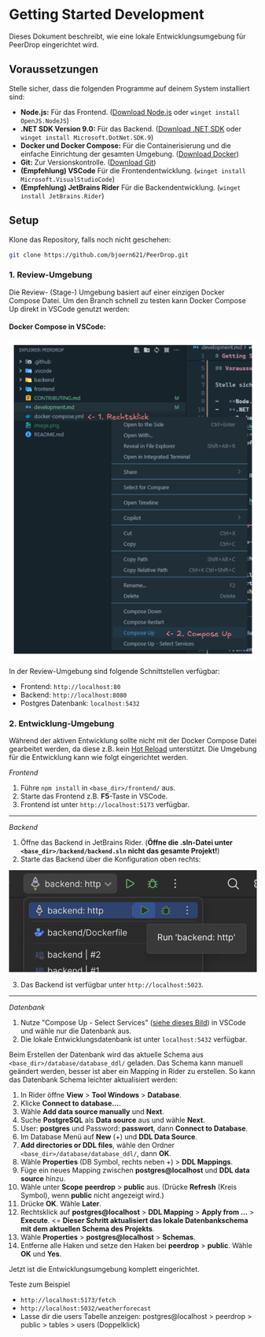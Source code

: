 # Getting Started Development

Dieses Dokument beschreibt, wie eine lokale Entwicklungsumgebung für PeerDrop eingerichtet wird.

## Voraussetzungen

Stelle sicher, dass die folgenden Programme auf deinem System installiert sind:

-   **Node.js:** Für das Frontend. ([Download Node.js](https://nodejs.org/) oder `winget install OpenJS.NodeJS`)
-   **.NET SDK Version 9.0:** Für das Backend. ([Download .NET SDK](https://dotnet.microsoft.com/download) oder `winget install Microsoft.DotNet.SDK.9`)
-   **Docker und Docker Compose:** Für die Containerisierung und die einfache Einrichtung der gesamten Umgebung. ([Download Docker](https://www.docker.com/products/docker-desktop/))
-   **Git:** Zur Versionskontrolle. ([Download Git](https://git-scm.com/downloads))
-   **(Empfehlung) VSCode** Für die Frontendentwicklung. (`winget install Microsoft.VisualStudioCode`)
-   **(Empfehlung) JetBrains Rider** Für die Backendentwicklung. (`winget install JetBrains.Rider`)

## Setup

Klone das Repository, falls noch nicht geschehen:

```bash
git clone https://github.com/bjoern621/PeerDrop.git
```

### 1. Review-Umgebung

Die Review- (Stage-) Umgebung basiert auf einer einzigen Docker Compose Datei. Um den Branch schnell zu testen kann Docker Compose Up direkt in VSCode genutzt werden:

#### Docker Compose in VSCode:

![alt text](image-2.png)

In der Review-Umgebung sind folgende Schnittstellen verfügbar:

-   Frontend: `http://localhost:80`
-   Backend: `http://localhost:8080`
-   Postgres Datenbank: `localhost:5432`

### 2. Entwicklung-Umgebung

Während der aktiven Entwicklung sollte nicht mit der Docker Compose Datei gearbeitet werden, da diese z.B. kein [Hot Reload](https://www.it-intouch.de/glossar/hot-reload/) unterstützt. Die Umgebung für die Entwicklung kann wie folgt eingerichtet werden.

_Frontend_

1. Führe `npm install` in `<base_dir>/frontend/` aus.
2. Starte das Frontend z.B. **F5**-Taste in VSCode.
3. Frontend ist unter `http://localhost:5173` verfügbar.

---

_Backend_

1. Öffne das Backend in JetBrains Rider. (**Öffne die .sln-Datei unter `<base_dir>/backend/backend.sln` nicht das gesamte Projekt!**)
2. Starte das Backend über die Konfiguration oben rechts:

![alt text](image-3.png)

3. Das Backend ist verfügbar unter `http://localhost:5023`.

---

_Datenbank_

1. Nutze "Compose Up - Select Services" ([siehe dieses Bild](#docker-compose-in-vscode:)) in VSCode und wähle nur die Datenbank aus.
2. Die lokale Entwicklungsdatenbank ist unter `localhost:5432` verfügbar.

Beim Erstellen der Datenbank wird das aktuelle Schema aus `<base_dir>/database/database_ddl/` geladen. Das Schema kann manuell geändert werden, besser ist aber ein Mapping in Rider zu erstellen. So kann das Datenbank Schema leichter aktualisiert werden:

1. In Rider öffne **View** > **Tool Windows** > **Database**.
2. Klicke **Connect to database...**.
3. Wähle **Add data source manually** und **Next**.
4. Suche **PostgreSQL** als **Data source** aus und wähle **Next**.
5. User: **postgres** und Password: **passwort**, dann **Connect to Database**.
6. Im Database Menü auf **New** (+) und **DDL Data Source**.
7. **Add directories or DDL files**, wähle den Ordner `<base_dir>/database/database_ddl/`, dann **OK**.
8. Wähle **Properties** (DB Symbol, rechts neben +) > **DDL Mappings**.
9. Füge ein neues Mapping zwischen **postgres@localhost** und **DDL data source** hinzu.
10. Wähle unter **Scope** **peerdrop** > **public** aus. (Drücke **Refresh** (Kreis Symbol), wenn **public** nicht angezeigt wird.)
11. Drücke **OK**. Wähle **Later**.
12. Rechtsklick auf **postgres@localhost** > **DDL Mapping** > **Apply from ...** > **Execute**. <= **Dieser Schritt aktualisiert das lokale Datenbankschema mit dem aktuellen Schema des Projekts**.
13. Wähle **Properties** > **postgres@localhost** > **Schemas**.
14. Entferne alle Haken und setze den Haken bei **peerdrop** > **public**. Wähle **OK** und **Yes**.

Jetzt ist die Entwicklungsumgebung komplett eingerichtet.

Teste zum Beispiel

-   `http://localhost:5173/fetch`
-   `http://localhost:5032/weatherforecast`
-   Lasse dir die users Tabelle anzeigen: postgres@localhost > peerdrop > public > tables > users (Doppelklick)
